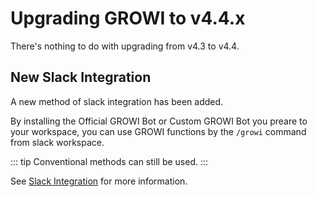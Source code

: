 # Upgrading GROWI to v4.4.x

There's nothing to do with upgrading from v4.3 to v4.4.

## New Slack Integration

A new method of slack integration has been added.

By installing the Official GROWI Bot or Custom GROWI Bot you preare to your workspace, you can use GROWI functions by the `/growi` command from slack workspace.

::: tip
Conventional methods can still be used.
:::

See [Slack Integration](/en/admin-guide/management-cookbook/slack-integration/) for more information.
